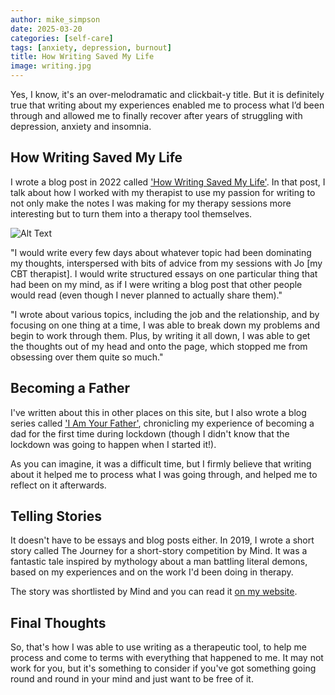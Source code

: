 ```yaml
---
author: mike_simpson
date: 2025-03-20
categories: [self-care]
tags: [anxiety, depression, burnout]
title: How Writing Saved My Life
image: writing.jpg
---
```


Yes, I know, it's an over-melodramatic and clickbait-y title. But it is definitely true that writing about my experiences
enabled me to process what I’d been through and allowed me to finally recover after years of struggling with depression,
anxiety and insomnia.

## How Writing Saved My Life

I wrote a blog post in 2022 called ['How Writing Saved My Life'](https://mdsimpson.co.uk/2022/01/how-writing-saved-my-life/).
In that post, I talk about how I worked with my therapist to use my passion for writing to not only make the notes I was making
for my therapy sessions more interesting but to turn them into a therapy tool themselves.

![Alt Text]({{site.baseurl}}/assets/img/blog/writing.jpg)

"I would write every few days about whatever topic had been dominating my thoughts, interspersed with bits of advice
from my sessions with Jo [my CBT therapist]. I would write structured essays on one particular thing that had been on my mind,
as if I were writing a blog post that other people would read (even though I never planned to actually share them)."

"I wrote about various topics, including the job and the relationship, and by focusing on one thing at a time,
I was able to break down my problems and begin to work through them. Plus, by writing it all down, I was able to get the thoughts
out of my head and onto the page, which stopped me from obsessing over them quite so much."

## Becoming a Father

I've written about this in other places on this site, but I also wrote a blog series called
['I Am Your Father'](https://mdsimpson.co.uk/i-am-your-father), chronicling my experience of becoming a dad for the first time
during lockdown (though I didn't know that the lockdown was going to happen when I started it!).

As you can imagine, it was a difficult time, but I firmly believe that writing about it helped me to process what I was going through,
and helped me to reflect on it afterwards.

## Telling Stories

It doesn't have to be essays and blog posts either. In 2019, I wrote a short story called The Journey for a short-story competition by Mind.
It was a fantastic tale inspired by  mythology about a man battling literal demons, based on my experiences and on the work I'd been doing
in therapy.

The story was shortlisted by Mind and you can read it [on my website](https://mdsimpson.co.uk/2020/05/the-journey/).

## Final Thoughts

So, that's how I was able to use writing as a therapeutic tool, to help me process and come to terms
with everything that happened to me. It may not work for you, but it's something to consider if you've
got something going round and round in your mind and just want to be free of it.
